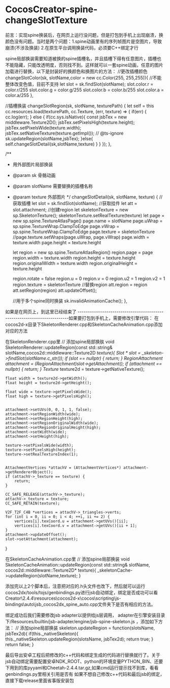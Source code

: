 # CocosCreator-spine-changeSlotTexture
前言：实现spine换装后，在网页上运行没问题，但是打包到手机上出现崩溃，换颜色没有问题。当时是两个问题：1.spine动画里有的序列帧图片是空图片，导致崩溃(不涉及换装) 2.在原生平台调用换装代码，必须要C++绑定才行

spine局部换装需要知道被换的spine插槽名，并且插槽下得有任意图片，插槽也不能隐藏，只能改透明度，否则找不到。这样就可以一套spine动画，任意的图片加载进行替换，以下是封装好的换颜色和换图片的方法：
//更改插槽颜色
changeSlotColor(sk, slotName,color = new cc.Color(255, 255,255)){
    //不能整体改变色值，目前不支持
    let slot = sk.findSlot(slotName);
    slot.color.r = color.r/255
    slot.color.g = color.g/255
    slot.color.b = color.b/255
    slot.color.a = color.a/255
},

//插槽换装
changeSlotRegion(sk, slotName, texturePath)
{
    let self = this
    cc.resources.load(texturePath, cc.Texture, (err, texture) => {
        if(err) {
            cc.log(err);
        } else {
            if(cc.sys.isNative){
                const jsbTex = new middleware.Texture2D();
                jsbTex.setPixelsHigh(texture.height);
                jsbTex.setPixelsWide(texture.width);
                jsbTex.setNativeTexture(texture.getImpl());
                // @ts-ignore
                sk.updateRegion(slotName,jsbTex);
            }else{
                self.changeSlotDetail(sk,slotName,texture)
            }
        }
    });
},

/**
 * 用外部图片局部换装
 * @param sk   骨骼动画
 * @param slotName  需要替换的插槽名称
 * @param texture   外部图片
 */
changeSlotDetail(sk, slotName, texture) {
    //获取插槽
    let slot = sk.findSlot(slotName);
    //获取挂件
    let att = slot.attachment;
    //创建region
    let skeletonTexture = new sp.SkeletonTexture();
    skeletonTexture.setRealTexture(texture)
    let page = new sp.spine.TextureAtlasPage()
    page.name = slotName
    page.uWrap = sp.spine.TextureWrap.ClampToEdge
    page.vWrap = sp.spine.TextureWrap.ClampToEdge
    page.texture = skeletonTexture
    //page.texture.setWraps(page.uWrap, page.vWrap)
    page.width = texture.width
    page.height = texture.height

    let region = new sp.spine.TextureAtlasRegion()
    region.page = page
    region.width = texture.width
    region.height = texture.height
    region.originalWidth = texture.width
    region.originalHeight = texture.height

    region.rotate = false
    region.u = 0
    region.v = 0
    region.u2 = 1
    region.v2 = 1
    region.texture = skeletonTexture
    //替换region
    att.region = region
    att.setRegion(region)
    att.updateOffset();
    
    //用于多个spine同时换装
    sk.invalidAnimationCache();
},

如果是在网页上，到这里已经结束了
-------------------------------------------------------------------------如果要打包到手机上，需要修改引擎代码：
在cocos2d-x目录下SkeletonRenderer.cpp和SkeletonCacheAnimation.cpp添加对应的方法

在SkeletonRenderer.cpp里
// 添加spine局部换肤
void SkeletonRenderer::updateRegion(const std::string& slotName,cocos2d::middleware::Texture2D *texture){
    Slot * slot = _skeleton->findSlot(slotName.c_str());
    if (slot == nullptr) {
        return;
    }
    RegionAttachment *attachment = (RegionAttachment*)slot->getAttachment();
    if (attachment == nullptr) {
         return;
    }
    Texture* texture2d = texture->getNativeTexture();
    
    float width = texture2d->getWidth();
    float height = texture2d->getHeight();
    
    float wide = texture->getPixelsWide();
    float high = texture->getPixelsHigh();
    
    
    attachment->setUVs(0, 0, 1, 1, false);
    attachment->setRegionWidth(wide);
    attachment->setRegionHeight(high);
    attachment->setRegionOriginalWidth(wide);
    attachment->setRegionOriginalHeight(high);
    attachment->setWidth(wide);
    attachment->setHeight(high);
    
    texture->setPixelsWide(width);
    texture->setPixelsHigh(height);
    texture->setRealTextureIndex(1);
    
    
    AttachmentVertices *attachV = (AttachmentVertices*) attachment->getRendererObject();
    if (attachV->_texture == texture) {
        return;
    }
    
    CC_SAFE_RELEASE(attachV->_texture);
    attachV->_texture = texture;
    CC_SAFE_RETAIN(texture);
    
    V2F_T2F_C4B *vertices = attachV->_triangles->verts;
    for (int i = 0, ii = 0; i < 4; ++i, ii += 2) {
        vertices[i].texCoord.u = attachment->getUVs()[ii];
        vertices[i].texCoord.v = attachment->getUVs()[ii + 1];
    }
    attachment->updateOffset();
    slot->setAttachment(attachment);
}

在SkeletonCacheAnimation.cpp里
// 添加spine局部换装
void SkeletonCacheAnimation::updateRegion(const std::string& slotName, cocos2d::middleware::Texture2D* texture){
    _skeletonCache->updateRegion(slotName,texture);
}

添加完以上2个脚本后，注意把对应的.h头文件也改下，然后就可以运行cocos2dx/tools/tojs/genbindings.py进行jsb自动绑定，绑定是否成功可以看Creator\2.4.4\resources\cocos2d-x\cocos\scripting\js-bindings\auto\jsb_cocos2dx_spine_auto.cpp文件夹下是否有相应的方法。

绑定成功后我们需要修改jsb adapter以提供给js层调用，
adapter在引擎安装目录下/Resources/builtin/jsb-adapter/engine/jsb-spine-skeleton.js ，添加如下方法：
    // 添加spine局部换装
    skeleton.updateRegion = function(slotsName, jsbTex2d){
        if(this._nativeSkeleton){
            this._nativeSkeleton.updateRegion(slotsName, jsbTex2d);
            return true;
        }
        return false;
    }


最后导出安卓工程后把修改的c++代码和绑定生成的代码进行替换就行了。关于jsb自动绑定需要配置安卓NDK_ROOT、python的环境变量PYTHON_BIN、还要下用到的库pyyaml和Cheetah-2.4.4.tar.gz,如果cmd运行提示找不到库，看看genbindings.py里相关引用是否有
如果不想自己修改c++代码和最后jsb的绑定，直接下载release里面省事版安装包

